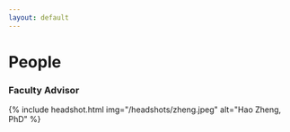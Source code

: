 ```yaml
---
layout: default
---
```

# People
### Faculty Advisor
{% include headshot.html img="/headshots/zheng.jpeg" alt="Hao Zheng, PhD" %}
